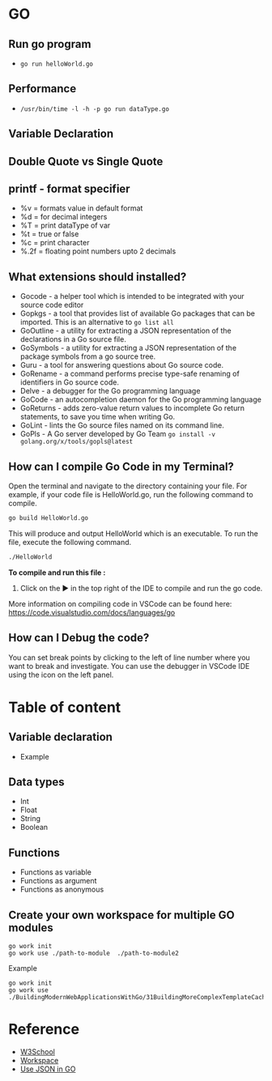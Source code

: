 # GO

## Run go program
- `go run helloWorld.go`

## Performance
- `/usr/bin/time -l -h -p go run dataType.go`

## Variable Declaration

## Double Quote vs Single Quote

## printf - format specifier
- %v = formats value in default format
- %d = for decimal integers
- %T =  print dataType of var
- %t = true or false
- %c = print character
- %.2f = floating point numbers upto 2 decimals


## What extensions should installed?
  - Gocode - a helper tool which is intended to be integrated with your source code editor
  - Gopkgs - a tool that provides list of available Go packages that can be imported. This is an alternative to `go list all`
  - GoOutline - a utility for extracting a JSON representation of the declarations in a Go source file. 
  - GoSymbols - a utility for extracting a JSON representation of the package symbols from a go source tree.
  - Guru - a tool for answering questions about Go source code.
  - GoRename - a command performs precise type-safe renaming of identifiers in Go source code.
  - Delve - a debugger for the Go programming language
  - GoCode - an autocompletion daemon for the Go programming language
  - GoReturns - adds zero-value return values to incomplete Go return statements, to save you time when writing Go.
  - GoLint - lints the Go source files named on its command line.
  - GoPls - A Go server developed by Go Team `go install -v golang.org/x/tools/gopls@latest`
  
## How can I compile Go Code in my Terminal?
Open the terminal and navigate to the directory containing your file. For example, if your code file is HelloWorld.go, run the following command to compile.
```sh
go build HelloWorld.go
```
This will produce and output HelloWorld which is an executable. To run the file, execute the following command.

```sh
./HelloWorld
```

**To compile and run this file :**
1) Click on the ▶️ in the top right of the IDE to compile and run the go code. 

  More information on compiling code in VSCode can be found here:  https://code.visualstudio.com/docs/languages/go

## How can I Debug the code?
You can set break points by clicking to the left of line number where you want to break and investigate.
You can use the debugger in VSCode IDE using the icon on the left panel.

# Table of content

## Variable declaration
- Example

## Data types
- Int
- Float
- String
- Boolean

## Functions
- Functions as variable
- Functions as argument
- Functions as anonymous

## Create your own workspace for multiple GO modules
```
go work init
go work use ./path-to-module  ./path-to-module2
```

Example
```
go work init
go work use ./BuildingModernWebApplicationsWithGo/31BuildingMoreComplexTemplateCache
```

# Reference
- [W3School](https://www.w3schools.com/go/index.php)
- [Workspace](https://stackoverflow.com/a/58524450/14010585)
- [Use JSON in GO](https://www.digitalocean.com/community/tutorials/how-to-use-json-in-go)